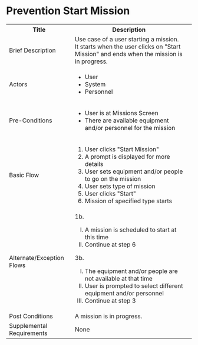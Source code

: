 # Prevention Start Mission

<table>
  <tr>
    <th> Title </th>
    <th> Description </th>
  </tr>
  <tr>
    <td> Brief Description </td>
    <td>
      Use case of a user starting a mission. It starts when the user clicks on "Start Mission" and ends when the mission is in progress.
    </td>
  </tr>
  <tr>
    <td> Actors </td>
    <td>
      <ul>
          <li>User</li>
          <li>System</li>
          <li>Personnel</li>
      </ul>
    </td>
  </tr>
  <tr>
    <td> Pre-Conditions </td>
    <td>
      <ul>
          <li>User is at Missions Screen</li>
          <li>There are available equipment and/or personnel for the mission</li>
      </ul>
    </td>
  </tr>
  <tr>
    <td> Basic Flow </td>
    <td>
      <ol>
          <li>User clicks "Start Mission"</li>
          <li>A prompt is displayed for more details</li>
          <li>User sets equipment and/or people to go on the mission</li>
          <li>User sets type of mission</li>
          <li>User clicks "Start"</li>
          <li>Mission of specified type starts</li>
      </ol>
    </td>
  </tr>
  <tr>
    <td> Alternate/Exception Flows </td>
    <td>
      1b. <ol type="I">
        <li>A mission is scheduled to start at this time</li>
        <li>Continue at step 6</li>
      </ol>
      3b. <ol type="I">
        <li>The equipment and/or people are not available at that time</li>
        <li>User is prompted to select different equipment and/or personnel</li>
        <li>Continue at step 3</li>
      </ol>
    </td>
  <tr>
    <td> Post Conditions </td>
    <td>
        A mission is in progress.
    <td>
  </tr>
  <tr>
    <td>Supplemental Requirements</td>
    <td>None</td>
  </tr>
<table>
